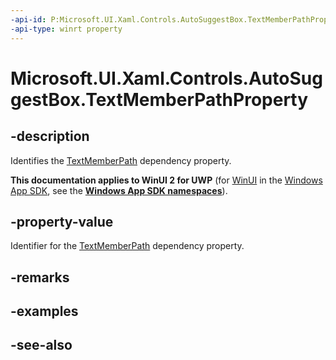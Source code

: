 ```yaml
---
-api-id: P:Microsoft.UI.Xaml.Controls.AutoSuggestBox.TextMemberPathProperty
-api-type: winrt property
---
```


<!-- Property syntax
public Windows.UI.Xaml.DependencyProperty TextMemberPathProperty { get; }
-->

# Microsoft.UI.Xaml.Controls.AutoSuggestBox.TextMemberPathProperty

## -description
Identifies the [TextMemberPath](autosuggestbox_textmemberpath.md) dependency property.

**This documentation applies to WinUI 2 for UWP** (for [WinUI](/windows/apps/winui/winui3/) in the [Windows App SDK](/windows/apps/windows-app-sdk/), see the **[Windows App SDK namespaces](/windows/windows-app-sdk/api/winrt/)**).

## -property-value
Identifier for the [TextMemberPath](autosuggestbox_textmemberpath.md) dependency property.

## -remarks

## -examples

## -see-also

